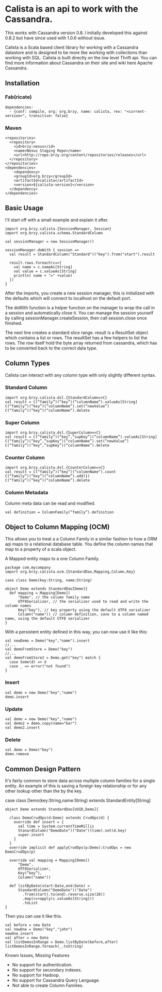# Calista is an api to work with the Cassandra.

This works with Cassandra version 0.8. I initially developed this against 0.8.2 but have since
 used with 1.0.6 without issue.

Calista is a Scala based client library for working with a Cassandra datastore and is
designed to be more like working with collections than working with SQL. Calista is built
directly on the low level Thrift api. You can find more information about Cassandra on their
site and wiki here Apache Cassandra.

## Installation

### Fab(ricate)

    dependencies:
      - {conf: compile, org: org.brzy, name: calista, rev: "<current-version>", transitive: false}

### Maven

    <repositories>
      <repository>
        <id>brzy-nexus</id>
        <name>Nexus Staging Repo</name>
        <url>http://repo.brzy.org/content/repositories/releases</url>
      </repository>
    </repositories>
    <dependencies>
        <dependency>
        <groupId>org.brzy</groupId>
        <artifactId>calista</artifactId>
        <version>${calista-version}</version>
      </dependency>
    </dependencies>

## Basic Usage

I'll start off with a small example and explain it after.

    import org.brzy.calista.{SessionManager, Session}
    import org.brzy.calista.schema.StandardColumn

    val sessionManager = new SessionManager()

    sessionManager.doWith { session =>
      val result = StandardColumn("Standard")("key").from("start").result

      result.rows.foreach(c=>{
        val name = c.nameAs[String]
        val value = c.valueAs[String]
        println( name + "=" +value)
      })
    }

After the imports, you create a new session manager, this is initialized with the defaults
which will connect to localhost on the default port.

The doWith function is a helper function on the manager to wrap the call in a session and
automatically close it. You can manage the session yourself by calling
sessionManager.createSession, then call session.close once finished.

The next line creates a standard slice range.
result is a ResultSet object which contains a list or rows. The resultSet has a few helpers to
list the rows. The row itself hold the byte array returned from cassandra, which has to be
converted back to the correct data type.

## Column Types
Calista can interact with any column type with only slightly different syntax.

### Standard Column

    import org.brzy.calista.dsl.{StandardColumn=>C}
    val result = C(“family”)(“key”)(“columnName”).valueAs[String]
    C(“family”)(“key”)(“columnName”).set(“newValue”)
    C(“family”)(“key”)(“columnName”).delete

### Super Column

    import org.brzy.calista.dsl.{SuperColumn=>C}
    val result = C(“family”)(“key”,”supKey”)(“columnName”).valueAs[String]
    C(“family”)(“key”,”supKey”)(“columnName”).set(“newValue”)
    C(“family”)(“key”,”supKey”)(“columnName”).delete

### Counter Column

    import org.brzy.calista.dsl.{CounterColumn=>C}
    val result = C(“family”)(“key”)(“columnName”).count
    C(“family”)(“key”)(“columnName”).add(1)
    C(“family”)(“key”)(“columnName”).delete

### Column Metadata
Column meta data can be read and modified.

    val definition = ColumnFamily(“family”).definition


## Object to Column Mapping (OCM)

This allows you to treat a a Column Family in a similar fashion to how a ORM api maps to a
relational database table. You define the column names that map to a property of a scala object.

A Mapped entity maps to a one Column Family.

    package com.mycompany
    import org.brzy.calista.ocm.{StandardDao,Mapping,Column,Key}

    case class Demo(key:String, name:String)

    object Demo extends StandardDao[Demo]{
      def mapping = Mapping[Demo](
          "Demo", // the column family name
          UTF8Serializer, // the serializer used to read and write the column names
          Key("key"), // key property using the default UTF8 serializer
          Column("name")) // column definition, save to a column named name, using the default UTF8 serializer
    }

With a persistent entity defined in this way, you can now use it like this:

    val newDemo = Demo("key","name").insert
    //...
    val demoFromStore = Demo("key")
    //...
    val demoFromStore2 = Demo.get("key") match {
      case Some(d) => d
      case _ => error("not found")
    }

### Insert

    val demo = new Demo("key","name")
    demo.insert

### Update

    val demo = new Demo("key","name")
    val demo2 = demo.copy(name="bar")
    val demo2.insert

### Delete

    val demo = Demo("key")
    demo.remove

## Common Design Pattern

It's fairly common to store data across multiple column families for a single entity. An
example of this is saving a foreign key relationship or for any other lookup other than the by the key.

case class Demo(key:String,name:String) extends StandardEntity[String]

    object Demo extends StandardDao[UUID,Demo]{

      class DemoCrudOps(d:Demo) extends CrudOps(d) {
        override def insert = {
          val time = System.currentTimeMillis
          StanardColumn("DemoDate")("Date")(time).set(d.key)
          super.insert
        }
      }
      override implicit def applyCrudOps(p:Demo):CrudOps = new DemoCrudOps(p)

      override val mapping = Mapping[Demo](
          "Demo",
          UTF8Serializer,
          Key(“key”),
          Column("name"))

      def listByDate(start:Date,end:Date) =
          StandardColumn("DemoDate")("Date")
            .from(start).to(end).reverse.size(20))
            .map(c=>apply(c.valueAs[String]))
            .toList
    }

Then you can use it like this.

    val before = new Date
    val newOne = Demo("key","john")
    newOne.insert
    val after = new Date
    val listDemosInRange = Demo.listByDate(before,after)
    listDemosInRange.foreach(_.toString)

Known Issues, Missing Features

 * No support for authentication.
 * No support for secondary indexes.
 * No support for Hadoop.
 * No support for Cassandra Query Language.
 * Not able to create Column Families.

